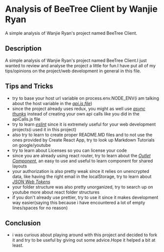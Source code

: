 # **Analysis of BeeTree Client by Wanjie Ryan**

A simple analysis of Wanjie Ryan's project named BeeTree Client.

## **Description**

A simple analysis of Wanjie Ryan's project named BeeTree Client.I just wanted to review and analyse the project a little for fun.I have put all of my tips/opinions on the project/web development in general in this file.

## **Tips and Tricks**

- try to base your host url variable on process.env.NODE_ENV(i am talking about the host variable in the [_api.js file_](https://github.com/axense234/BeeTree-client-analysis/blob/main/src/api/api.js))
- since the project already uses redux, you might as well use [_async thunks_](https://redux-toolkit.js.org/api/createAsyncThunk) instead of creating your own api calls like you did in the apiCalls.js file
- try to learn [_eslint_](https://eslint.org) since it is extremely useful for your web development projects(i used it in this project)
- also try to learn to create proper README.MD files and to not use the ones provided by Create React App, try to look up Markdown Tutorials on google/youtube
- try to learn about Licenses so you can license your code
- since you are already using react router, try to learn about the [_Outlet Component_](https://reactrouter.com/en/main/components/outlet), an easy to use and useful to learn component for shared layouts
- your authorization is also pretty weak since it relies on unencrypted data, like having the right email in the localStorage, try to learn about [_JSON Web Tokens_](https://jwt.io)
- your folder structure was also pretty unorganized, try to search up on youtube more about react folder structures
- if you don't already use prettier, try to use it since it makes development way easier(saying this because i have encountered a lot of empty lines/spaces for no reason)

## **Conclusion**

- i was curious about playing around with this project and decided to fork it and try to be useful by giving out some advice.Hope it helped a bit at least.
